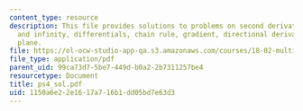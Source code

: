 ```yaml
---
content_type: resource
description: This file provides solutions to problems on second derivative test, boundaries
  and infinity, differentials, chain rule, gradient, directional derivative, and tangent
  plane.
file: https://ol-ocw-studio-app-qa.s3.amazonaws.com/courses/18-02-multivariable-calculus-spring-2006/1150a6e22e1617a716b1dd05bd7e63d3_ps4_sol.pdf
file_type: application/pdf
parent_uid: 99ca73d7-5be7-449d-b0a2-2b7311257be4
resourcetype: Document
title: ps4_sol.pdf
uid: 1150a6e2-2e16-17a7-16b1-dd05bd7e63d3
---
```

